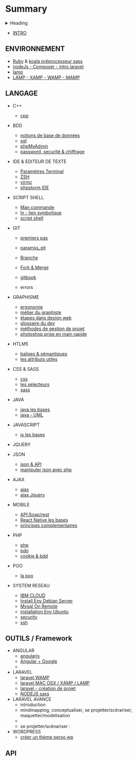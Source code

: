# Summary

<details>
<summary>Heading</summary>
    + markdown list 1
        + nested list 1
        + nested list 2
    + markdown list 2
</details>


* [INTRO](../jekyll/README.md)

## ENVIRONNEMENT
* [Ruby](../DOCUMENTATION/install_ruby.md) & [koala préprocesseur sass](../DOCUMENTATION/install_koala.md)
* [nodeJs - Composer - intro laravel](pkgnodejs/install_composer)
* [lamp](../DOCUMENTATION/install_lamp.md)
* [LAMP - XAMP - WAMP - MAMP](../DOCUMENTATION/lampWampXamp.md)

## LANGAGE
* C++
    * [cpp](../cpp/cpp_base.md)
* BDD
    * [notions de base de données](../bdd/bddNotions.md)
    * [sql](../bdd/sql.md)
    * [phpMyAdmin](../bdd/phpMyAdmin.md)
    * [password, securité & chiffrage](../bdd/chiffragemp.md)
* IDE & EDITEUR DE TEXTE
    * [Paramètres Terminal](../bash_shell_script/param_terminal.md)
    * [ZSH](../bash_shell_script/param_zshrc.md)
    * [virmc](../bash_shell_script/vimrc_config.md)
    * [phpstorm IDE](../editorIde/ide_phpstorm.md)
* SCRIPT SHELL
    * [Man commande](../bash_shell_script/commande.md)
    * [ln - lien symbolique](../bash_shell_script/ln_liensymbolique.md)
    * [script shell](../bash_shell_script/info.md)   
* GIT
    * [premiers pas](../git/learngit.md)
    * [paramss_git](../git/doublerepos.md)
    * [Branche](../git/branch.md)
    * [Fork & Merge](../git/fork_merge.md)
    * [gitbook](../gitbookDoc/gitbook.md)
    
    * errors
* GRAPHISME
    * [ergonomie](../graphisme/ergonomie.md)
    * [métier du graphiste](../graphisme/metierGraphiste.md)
    * [étapes dans design web](../graphisme/etapes_design_web.md)
    * [glossaire du dev](../../_pages/glossaireDev.md)
    * [méthodes de gestion de projet](../graphisme/gestionProjet.md)
    * [photoshop prise en main rapide](grapisme/prisenmain)
* HTLM5
    * [balises & sémantiques](../html5/balises.md)
    * [les attributs utiles](../html5/attributes.md)
* CSS & SASS
    * [css](../cssAndSass/css.md)
    * [les selecteurs](../cssAndSass/selectors.md)
    * [sass](../cssAndSass/sass.md)
* JAVA
    * [java les bases](../java/java.md)
    * [java - UML](../java/java_uml.md)
* JAVASCRIPT
    * [js les bases](../js/javascript.md)
* JQUERY
* JSON
    * [json & API](../json/json.md)
    * [manipuler json avec php](../json/jsonfile.md)
* AJAX
    * [ajax](../ajax/ajax.md)
    * [ajax Jquery](../ajax/jqueryajax.md)
* MOBILE
    * [API:Soap/rest](../mobile/mobile_base.md)
    * [React Native les bases](../mobile/react_native.md)
    * [principes complementaires](../mobile/react_native_revision.md)
* PHP
    * [php](../php/php.md)
    * [pdo](../php/pdo.md)
    * [cookie & bdd](../php/sessionCookie.md)
* POO
    * [la poo](../poo/poo.md)

* SYSTEM RESEAU
    * [IBM CLOUD](../reseau/ibm.md)
    * [Install Env Debian Server](../reseau/installEnvDebianServer.md)
    * [Mysql On Remote](../reseau/mysqlOnRemote.md)
    * [installation Env Ubuntu](../reseau/installationEnvUbuntu.md)
    * [security](../reseau/security.md)
    * [ssh](../reseau/ssh.md)

## OUTILS / Framework
* ANGULAR
    * [angularjs](../angularjs/angularjs.md)
    * [Angular + Google](../angular6/angular6.md)
    * []()
* LARAVEL
    * [laravel WAMP](../laravel/install_laravel.md)
    * [laravel MAC OSX / XAMP / LAMP](../laravel/install_laravel_OSX.md)
    * [laravel - création de projet](../laravel/procedureCreationProjet.md)
    * [NODEJS sass  ](../laravel/compilation.md)
* LARAVEL AVANCE
    * introduction
    * mindmapping, conceptualiser, se projetter/scérariser, maquetter/modelisation
    * 
    * se projetter/scénariser : 
* WORDPRESS
    * [créer un thème perso wp](../wordpress-createwptheme/create_wptheme.md)

## API
